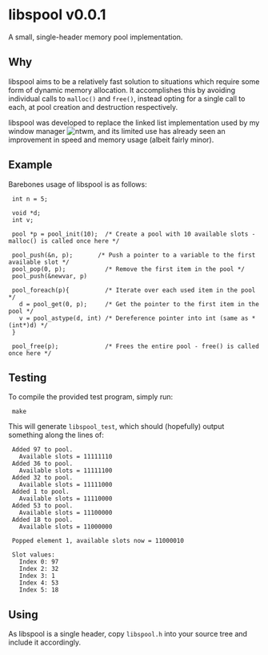 # libspool v0.0.1

A small, single-header memory pool implementation.

## Why

libspool aims to be a relatively fast solution to situations which require some form of dynamic memory allocation.  It accomplishes this by avoiding individual calls to `malloc()` and `free()`, instead opting for a single call to each, at pool creation and destruction respectively.

libspool was developed to replace the linked list implementation used by my window manager ![ntwm](https://github.com/Cubified/ntwm), and its limited use has already seen an improvement in speed and memory usage (albeit fairly minor).

## Example

Barebones usage of libspool is as follows:

     int n = 5;

     void *d;
     int v;

     pool *p = pool_init(10);  /* Create a pool with 10 available slots - malloc() is called once here */

     pool_push(&n, p);       /* Push a pointer to a variable to the first available slot */
     pool_pop(0, p);           /* Remove the first item in the pool */
     pool_push(&newvar, p)

     pool_foreach(p){          /* Iterate over each used item in the pool */
       d = pool_get(0, p);     /* Get the pointer to the first item in the pool */
       v = pool_astype(d, int) /* Dereference pointer into int (same as *(int*)d) */
     }

     pool_free(p);             /* Frees the entire pool - free() is called once here */

## Testing

To compile the provided test program, simply run:

     make

This will generate `libspool_test`, which should (hopefully) output something along the lines of:

     Added 97 to pool.
       Available slots = 11111110
     Added 36 to pool.
       Available slots = 11111100
     Added 32 to pool.
       Available slots = 11111000
     Added 1 to pool.
       Available slots = 11110000
     Added 53 to pool.
       Available slots = 11100000
     Added 18 to pool.
       Available slots = 11000000
 
     Popped element 1, available slots now = 11000010
 
     Slot values:
       Index 0: 97
       Index 2: 32
       Index 3: 1
       Index 4: 53
       Index 5: 18

## Using

As libspool is a single header, copy `libspool.h` into your source tree and include it accordingly.
